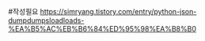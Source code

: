 #작성필요 
https://simryang.tistory.com/entry/python-json-dumpdumpsloadloads-%EA%B5%AC%EB%B6%84%ED%95%98%EA%B8%B0
